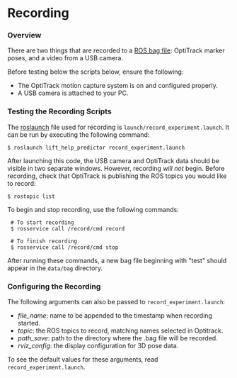 # Recording

### Overview 
There are two things that are recorded to a [ROS bag file](http://wiki.ros.org/Bags): OptiTrack marker poses, and a video from a USB camera. 

Before testing below the scripts below, ensure the following:

* The OptiTrack motion capture system is on and configured properly.
* A USB camera is attached to your PC. 

### Testing the Recording Scripts 
The [roslaunch](http://wiki.ros.org/roslaunch) file used for recording is ```launch/record_experiment.launch```. It can be run by executing the following command: 

``` 
$ roslaunch lift_help_predictor record_experiment.launch 
```

After launching this code, the USB camera and OptiTrack data should be visible in two separate windows. However, recording *will not* begin. Before recording, check that OptiTrack is publishing the ROS topics you would like to record: 

```
$ rostopic list
```

To begin and stop recording, use the following commands:

```
 # To start recording
 $ rosservice call /record/cmd record

 # To finish recording
 $ rosservice call /record/cmd stop
```

After running these commands, a new bag file beginning with "test" should appear in the ```data/bag``` directory. 

### Configuring the Recording

The following arguments can also be passed to ```record_experiment.launch```: 
* *file_name*: name to be appended to the timestamp when recording started.
* *topic*: the ROS topics to record, matching names selected in Optitrack.  
* *path_save*: path to the directory where the .bag file will be recorded.
* *rviz_config*: the display configuration for 3D pose data.

To see the default values for these arguments, read  ```record_experiment.launch```. 
  
